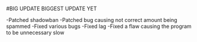 #BIG UPDATE
BIGGEST UPDATE YET

-Patched shadowban
-Patched bug causing not correct amount being spammed
-Fixed various bugs
-Fixed lag
-Fixed a flaw causing the program to be unnecessary slow
